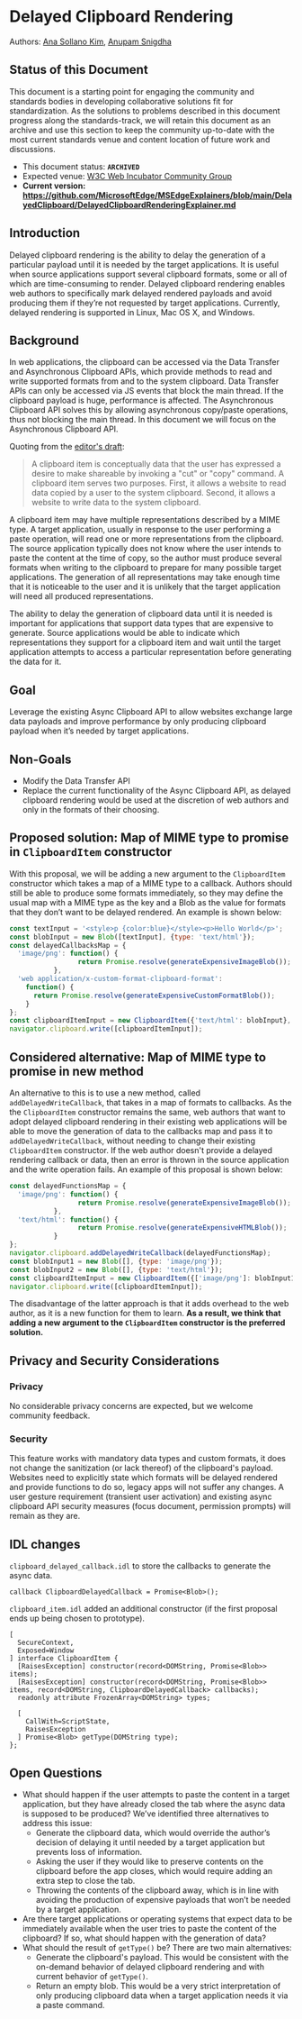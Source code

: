 
# Delayed Clipboard Rendering

Authors: [Ana Sollano Kim](https://github.com/anaskim), [Anupam Snigdha](https://github.com/snianu)

## Status of this Document
This document is a starting point for engaging the community and standards bodies in developing collaborative solutions fit for standardization. As the solutions to problems described in this document progress along the standards-track, we will retain this document as an archive and use this section to keep the community up-to-date with the most current standards venue and content location of future work and discussions.
* This document status: **`ARCHIVED`**
* Expected venue: [W3C Web Incubator Community Group](https://wicg.io/)
* **Current version: https://github.com/MicrosoftEdge/MSEdgeExplainers/blob/main/DelayedClipboard/DelayedClipboardRenderingExplainer.md**

## Introduction

Delayed clipboard rendering is the ability to delay the generation of a particular payload until it is needed by the target applications. It is useful when source applications support several clipboard formats, some or all of which are time-consuming to render. Delayed clipboard rendering enables web authors to specifically mark delayed rendered payloads and avoid producing them if they’re not requested by target applications. Currently, delayed rendering is supported in Linux, Mac OS X, and Windows.

## Background

In web applications, the clipboard can be accessed via the Data Transfer and Asynchronous Clipboard APIs, which provide methods to read and write supported formats from and to the system clipboard. Data Transfer APIs can only be accessed via JS events that block the main thread. If the clipboard payload is huge, performance is affected. The Asynchronous Clipboard API solves this by allowing asynchronous copy/paste operations, thus not blocking the main thread. In this document we will focus on the Asynchronous Clipboard API.

Quoting from the [editor's draft](https://w3c.github.io/clipboard-apis/#clipboard-item-interface):
> A clipboard item is conceptually data that the user has expressed a desire to make shareable by invoking a "cut" or "copy" command. A clipboard item serves two purposes. First, it allows a website to read data copied by a user to the system clipboard. Second, it allows a website to write data to the system clipboard.

A clipboard item may have multiple representations described by a MIME type. A target application, usually in response to the user performing a paste operation, will read one or more representations from the clipboard. The source application typically does not know where the user intends to paste the content at the time of copy, so the author must produce several formats when writing to the clipboard to prepare for many possible target applications. The generation of all representations may take enough time that it is noticeable to the user and it is unlikely that the target application will need all produced representations.

The ability to delay the generation of clipboard data until it is needed is important for applications that support data types that are expensive to generate. Source applications would be able to indicate which representations they support for a clipboard item and wait until the target application attempts to access a particular representation before generating the data for it.

## Goal

Leverage the existing Async Clipboard API to allow websites exchange large data payloads and improve performance by only producing clipboard payload when it’s needed by target applications.

## Non-Goals

* Modify the Data Transfer API
* Replace the current functionality of the Async Clipboard API, as delayed clipboard rendering would be used at the discretion of web authors and only in the formats of their choosing.

## Proposed solution: Map of MIME type to promise in `ClipboardItem` constructor

With this proposal, we will be adding a new argument to the `ClipboardItem` constructor which takes a map of a MIME type to a callback. Authors should still be able to produce some formats immediately, so they may define the usual map with a MIME type as the key and a Blob as the value for formats that they don’t want to be delayed rendered. An example is shown below:

```js
const textInput = '<style>p {color:blue}</style><p>Hello World</p>';
const blobInput = new Blob([textInput], {type: 'text/html'});
const delayedCallbacksMap = {
  'image/png': function() {
                 return Promise.resolve(generateExpensiveImageBlob());
	       },
  'web application/x-custom-format-clipboard-format': 
    function() {
      return Promise.resolve(generateExpensiveCustomFormatBlob());
    }
};
const clipboardItemInput = new ClipboardItem({'text/html': blobInput}, delayedCallbacksMap);
navigator.clipboard.write([clipboardItemInput]);
```

## Considered alternative: Map of MIME type to promise in new method

An alternative to this is to use a new method, called `addDelayedWriteCallback`, that takes in a map of formats to callbacks. As the the `ClipboardItem` constructor remains the same, web authors that want to adopt delayed clipboard rendering in their existing web applications will be able to move the generation of data to the callbacks map and pass it to `addDelayedWriteCallback`, without needing to change their existing `ClipboardItem` constructor. If the web author doesn't provide a delayed rendering callback or data, then an error is thrown in the source application and the write operation fails. An example of this proposal is shown below:

```js
const delayedFunctionsMap = {
  'image/png': function() {
                 return Promise.resolve(generateExpensiveImageBlob());
	       },
  'text/html': function() {
                 return Promise.resolve(generateExpensiveHTMLBlob());
	       }
};
navigator.clipboard.addDelayedWriteCallback(delayedFunctionsMap);
const blobInput1 = new Blob([], {type: 'image/png'});
const blobInput2 = new Blob([], {type: 'text/html'});
const clipboardItemInput = new ClipboardItem({['image/png']: blobInput1, ['text/html']: blobInput2,});
navigator.clipboard.write([clipboardItemInput]);
```

The disadvantage of the latter approach is that it adds overhead to the web author, as it is a new function for them to learn. **As a result, we think that adding a new argument to the `ClipboardItem` constructor is the preferred solution.**

## Privacy and Security Considerations

### Privacy

No considerable privacy concerns are expected, but we welcome community feedback.

### Security

This feature works with mandatory data types and custom formats, it does not change the sanitization (or lack thereof) of the clipboard's payload. Websites need to explicitly state which formats will be delayed rendered and provide functions to do so, legacy apps will not suffer any changes. A user gesture requirement (transient user activation) and existing async clipboard API security measures (focus document, permission prompts) will remain as they are.

## IDL changes

`clipboard_delayed_callback.idl` to store the callbacks to generate the async data.
```
callback ClipboardDelayedCallback = Promise<Blob>();
```
`clipboard_item.idl` added an additional constructor (if the first proposal ends up being chosen to prototype).
```
[
  SecureContext,
  Exposed=Window
] interface ClipboardItem {
  [RaisesException] constructor(record<DOMString, Promise<Blob>> items);
  [RaisesException] constructor(record<DOMString, Promise<Blob>> items, record<DOMString, ClipboardDelayedCallback> callbacks);
  readonly attribute FrozenArray<DOMString> types;

  [
    CallWith=ScriptState,
    RaisesException
  ] Promise<Blob> getType(DOMString type);
};
```

## Open Questions

* What should happen if the user attempts to paste the content in a target application, but they have already closed the tab where the async data is supposed to be produced? We’ve identified three alternatives to address this issue:
  * Generate the clipboard data, which would override the author’s decision of delaying it until needed by a target application but prevents loss of information.
  * Asking the user if they would like to preserve contents on the clipboard before the app closes, which would require adding an extra step to close the tab.
  *  Throwing the contents of the clipboard away, which is in line with avoiding the production of expensive payloads that won’t be needed by a target application.
* Are there target applications or operating systems that expect data to be immediately available when the user tries to paste the content of the clipboard? If so, what should happen with the generation of data?
* What should the result of `getType()` be? There are two main alternatives:
  * Generate the clipboard's payload. This would be consistent with the on-demand behavior of delayed clipboard rendering and with current behavior of `getType()`.
  * Return an empty blob. This would be a very strict interpretation of only producing clipboard data when a target application needs it via a paste command.
